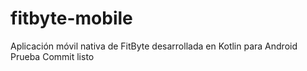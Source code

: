 # fitbyte-mobile
Aplicación móvil nativa de FitByte desarrollada en Kotlin para Android
Prueba
Commit
listo
 

